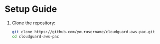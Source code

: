 # Setup Guide

1. Clone the repository:
   ```bash
   git clone https://github.com/yourusername/cloudguard-aws-pac.git
   cd cloudguard-aws-pac
